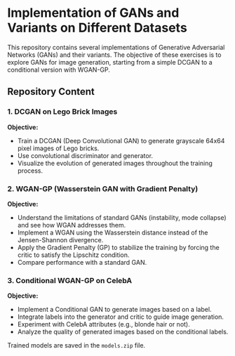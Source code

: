 # Implementation of GANs and Variants on Different Datasets

This repository contains several implementations of Generative Adversarial Networks (GANs) and their variants. The objective of these exercises is to explore GANs for image generation, starting from a simple DCGAN to a conditional version with WGAN-GP.

## Repository Content

### 1. DCGAN on Lego Brick Images
**Objective:**
- Train a DCGAN (Deep Convolutional GAN) to generate grayscale 64x64 pixel images of Lego bricks.
- Use convolutional discriminator and generator.
- Visualize the evolution of generated images throughout the training process.

### 2. WGAN-GP (Wasserstein GAN with Gradient Penalty)
**Objective:**
- Understand the limitations of standard GANs (instability, mode collapse) and see how WGAN addresses them.
- Implement a WGAN using the Wasserstein distance instead of the Jensen-Shannon divergence.
- Apply the Gradient Penalty (GP) to stabilize the training by forcing the critic to satisfy the Lipschitz condition.
- Compare performance with a standard GAN.

### 3. Conditional WGAN-GP on CelebA
**Objective:**
- Implement a Conditional GAN to generate images based on a label.
- Integrate labels into the generator and critic to guide image generation.
- Experiment with CelebA attributes (e.g., blonde hair or not).
- Analyze the quality of generated images based on the conditional labels.

Trained models are saved in the `models.zip` file.

